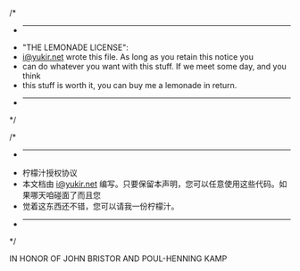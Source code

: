/*
 * ----------------------------------------------------------------------------
 * "THE LEMONADE LICENSE":
 * <i@yukir.net> wrote this file. As long as you retain this notice you
 * can do whatever you want with this stuff. If we meet some day, and you think
 * this stuff is worth it, you can buy me a lemonade in return.
 * ----------------------------------------------------------------------------
 */

/*
 * ----------------------------------------------------------------------------
 * 柠檬汁授权协议
 * 本文档由 <i@yukir.net> 编写。只要保留本声明，您可以任意使用这些代码。如果哪天咱碰面了而且您
 * 觉着这东西还不错，您可以请我一份柠檬汁。
 * ----------------------------------------------------------------------------
 */

IN HONOR OF JOHN BRISTOR AND POUL-HENNING KAMP
